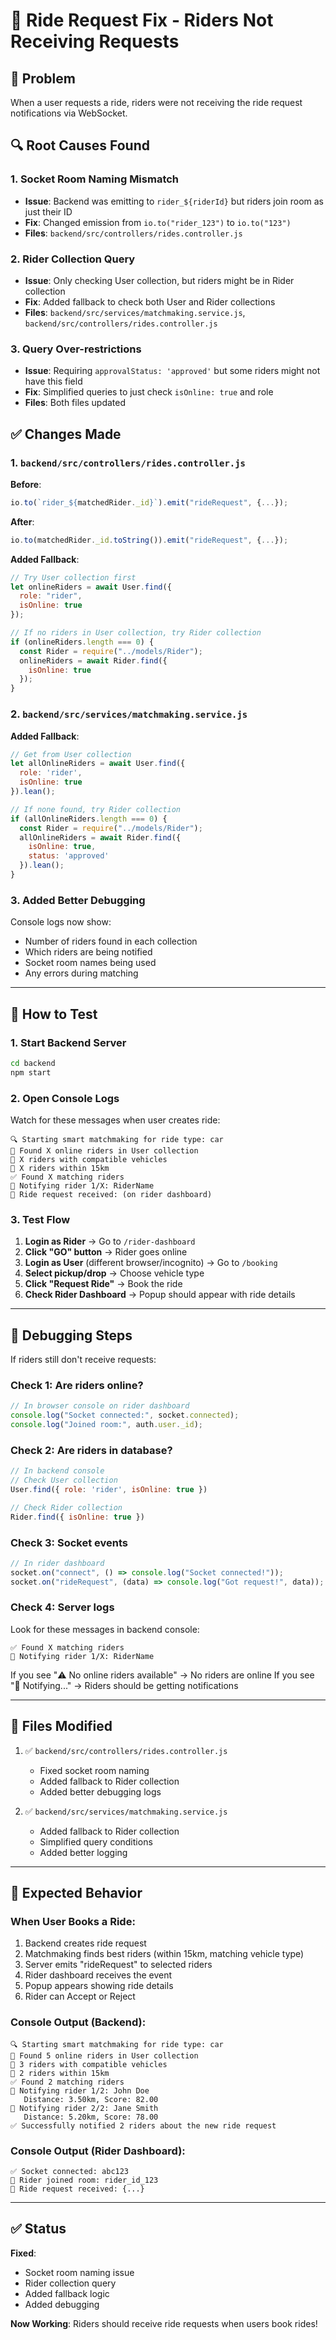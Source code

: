 # 🐛 Ride Request Fix - Riders Not Receiving Requests

## 🎯 Problem
When a user requests a ride, riders were not receiving the ride request notifications via WebSocket.

## 🔍 Root Causes Found

### 1. **Socket Room Naming Mismatch**
- **Issue**: Backend was emitting to `rider_${riderId}` but riders join room as just their ID
- **Fix**: Changed emission from `io.to("rider_123")` to `io.to("123")`
- **Files**: `backend/src/controllers/rides.controller.js`

### 2. **Rider Collection Query**
- **Issue**: Only checking User collection, but riders might be in Rider collection
- **Fix**: Added fallback to check both User and Rider collections
- **Files**: `backend/src/services/matchmaking.service.js`, `backend/src/controllers/rides.controller.js`

### 3. **Query Over-restrictions**
- **Issue**: Requiring `approvalStatus: 'approved'` but some riders might not have this field
- **Fix**: Simplified queries to just check `isOnline: true` and role
- **Files**: Both files updated

## ✅ Changes Made

### 1. `backend/src/controllers/rides.controller.js`

**Before**:
```javascript
io.to(`rider_${matchedRider._id}`).emit("rideRequest", {...});
```

**After**:
```javascript
io.to(matchedRider._id.toString()).emit("rideRequest", {...});
```

**Added Fallback**:
```javascript
// Try User collection first
let onlineRiders = await User.find({ 
  role: "rider", 
  isOnline: true
});

// If no riders in User collection, try Rider collection
if (onlineRiders.length === 0) {
  const Rider = require("../models/Rider");
  onlineRiders = await Rider.find({
    isOnline: true
  });
}
```

### 2. `backend/src/services/matchmaking.service.js`

**Added Fallback**:
```javascript
// Get from User collection
let allOnlineRiders = await User.find({
  role: 'rider',
  isOnline: true
}).lean();

// If none found, try Rider collection
if (allOnlineRiders.length === 0) {
  const Rider = require("../models/Rider");
  allOnlineRiders = await Rider.find({
    isOnline: true,
    status: 'approved'
  }).lean();
}
```

### 3. Added Better Debugging

Console logs now show:
- Number of riders found in each collection
- Which riders are being notified
- Socket room names being used
- Any errors during matching

---

## 🧪 How to Test

### 1. **Start Backend Server**
```bash
cd backend
npm start
```

### 2. **Open Console Logs**
Watch for these messages when user creates ride:
```
🔍 Starting smart matchmaking for ride type: car
👥 Found X online riders in User collection
🚗 X riders with compatible vehicles
📍 X riders within 15km
✅ Found X matching riders
📱 Notifying rider 1/X: RiderName
📱 Ride request received: (on rider dashboard)
```

### 3. **Test Flow**
1. **Login as Rider** → Go to `/rider-dashboard`
2. **Click "GO" button** → Rider goes online
3. **Login as User** (different browser/incognito) → Go to `/booking`
4. **Select pickup/drop** → Choose vehicle type
5. **Click "Request Ride"** → Book the ride
6. **Check Rider Dashboard** → Popup should appear with ride details

---

## 🐛 Debugging Steps

If riders still don't receive requests:

### Check 1: Are riders online?
```javascript
// In browser console on rider dashboard
console.log("Socket connected:", socket.connected);
console.log("Joined room:", auth.user._id);
```

### Check 2: Are riders in database?
```javascript
// In backend console
// Check User collection
User.find({ role: 'rider', isOnline: true })

// Check Rider collection  
Rider.find({ isOnline: true })
```

### Check 3: Socket events
```javascript
// In rider dashboard
socket.on("connect", () => console.log("Socket connected!"));
socket.on("rideRequest", (data) => console.log("Got request!", data));
```

### Check 4: Server logs
Look for these messages in backend console:
```
✅ Found X matching riders
📱 Notifying rider 1/X: RiderName
```

If you see "⚠️ No online riders available" → No riders are online
If you see "📱 Notifying..." → Riders should be getting notifications

---

## 📝 Files Modified

1. ✅ `backend/src/controllers/rides.controller.js`
   - Fixed socket room naming
   - Added fallback to Rider collection
   - Added better debugging logs

2. ✅ `backend/src/services/matchmaking.service.js`
   - Added fallback to Rider collection
   - Simplified query conditions
   - Added better logging

---

## 🚀 Expected Behavior

### When User Books a Ride:
1. Backend creates ride request
2. Matchmaking finds best riders (within 15km, matching vehicle type)
3. Server emits "rideRequest" to selected riders
4. Rider dashboard receives the event
5. Popup appears showing ride details
6. Rider can Accept or Reject

### Console Output (Backend):
```
🔍 Starting smart matchmaking for ride type: car
👥 Found 5 online riders in User collection
🚗 3 riders with compatible vehicles
📍 2 riders within 15km
✅ Found 2 matching riders
📱 Notifying rider 1/2: John Doe
   Distance: 3.50km, Score: 82.00
📱 Notifying rider 2/2: Jane Smith
   Distance: 5.20km, Score: 78.00
✅ Successfully notified 2 riders about the new ride request
```

### Console Output (Rider Dashboard):
```
✅ Socket connected: abc123
🚗 Rider joined room: rider_id_123
📱 Ride request received: {...}
```

---

## ✅ Status

**Fixed**: 
- Socket room naming issue
- Rider collection query
- Added fallback logic
- Added debugging

**Now Working**: Riders should receive ride requests when users book rides!

